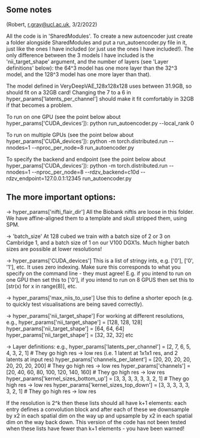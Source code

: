 ## Some notes
(Robert, r.gray@ucl.ac.uk, 3/2/2022)

All the code is in 'SharedModules'. To create a new autoencoder just create a folder alongside SharedModules and put a run_autoencoder.py file in it, just like the ones I have included (or just use the ones I have included!). The only difference between the 3 models I have included is the 'nii_target_shape' argument, and the number of layers (see 'Layer definitions' below): the 64^3 model has one more layer than the 32^3 model, and the 128^3 model has one more layer than that).

The model defined in VeryDeepVAE_128x128x128 uses between 31.9GB, so should fit on a 32GB card! Changing the 7 to a 6 in hyper_params['latents_per_channel'] should make it fit comfortably in 32GB if that becomes a problem.

To run on one GPU (see the point below about hyper_params['CUDA_devices']):
python run_autoencoder.py --local_rank 0

To run on multiple GPUs (see the point below about hyper_params['CUDA_devices']):
python -m torch.distributed.run --nnodes=1 --nproc_per_node=8 run_autoencoder.py

To specify the backend and endpoint (see the point below about hyper_params['CUDA_devices']):
python -m torch.distributed.run --nnodes=1 --nproc_per_node=8 --rdzv_backend=c10d --rdzv_endpoint=127.0.0.1:12345 run_autoencoder.py


## The more important options:

-> hyper_params['nifti_flair_dir']
All the Biobank niftis are loose in this folder. We have affine-aligned them to a template and skull stripped them, using SPM.

-> 'batch_size'
At 128 cubed we train with a batch size of 2 or 3 on Cambridge 1, and a batch size of 1 on our V100 DGX1s. Much higher batch sizes are possible at lower resolutions!

-> hyper_params['CUDA_devices']
This is a list of stringy ints, e.g. ['0'], ['0', '1'], etc. It uses zero indexing. Make sure this corresponds to what you specify on the command line - they must agree! E.g. if you intend to run on one GPU then set this to ['0'], if you intend to run on 8 GPUS then set this to [str(x) for x in range(8)], etc.

-> hyper_params['max_niis_to_use']
Use this to define a shorter epoch (e.g. to quickly test visualisations are being saved correctly).

-> hyper_params['nii_target_shape']
For working at different resolutions, e.g.,
hyper_params['nii_target_shape'] = [128, 128, 128]
hyper_params['nii_target_shape'] = [64, 64, 64]
hyper_params['nii_target_shape'] = [32, 32, 32]
etc

-> Layer definitions: e.g.,
hyper_params['latents_per_channel'] = [2, 7, 6, 5, 4, 3, 2, 1]  # They go high res -> low res (i.e. 1 latent at 1x1x1 res, and 2 latents at input res)
hyper_params['channels_per_latent'] = [20, 20, 20, 20, 20, 20, 20, 200]  # They go high res -> low res
hyper_params['channels'] = [20, 40, 60, 80, 100, 120, 140, 160]  # They go high res -> low res
hyper_params['kernel_sizes_bottom_up'] = [3, 3, 3, 3, 3, 3, 2, 1]  # They go high res -> low res
hyper_params['kernel_sizes_top_down'] = [3, 3, 3, 3, 3, 3, 2, 1]  # They go high res -> low res

If the resolution is 2^k then these lists should all have k+1 elements: each entry defines a convolution block and after each of these we downsample by x2 in each spatial dim on the way up and upsample by x2 in each spatial dim on the way back down. This version of the code has not been tested when these lists have fewer than k+1 elements - you have been warned!
